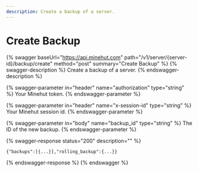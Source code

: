 ```yaml
---
description: Create a backup of a server.
---
```


# Create Backup

{% swagger baseUrl="https://api.minehut.com" path="/v1/server/{server-id}/backup/create" method="post" summary="Create Backup" %}
{% swagger-description %}
Create a backup of a server.
{% endswagger-description %}

{% swagger-parameter in="header" name="authorization" type="string" %}
Your Minehut token.
{% endswagger-parameter %}

{% swagger-parameter in="header" name="x-session-id" type="string" %}
Your Minehut session id.
{% endswagger-parameter %}

{% swagger-parameter in="body" name="backup_id" type="string" %}
The ID of the new backup.
{% endswagger-parameter %}

{% swagger-response status="200" description="" %}
```
{"backups":[{...}],"rolling_backup":{...}}
```
{% endswagger-response %}
{% endswagger %}
